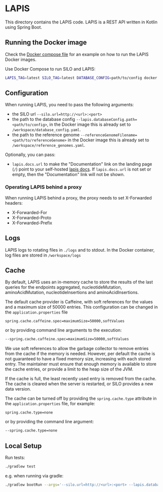# LAPIS

This directory contains the LAPIS code.
LAPIS is a REST API written in Kotlin using Spring Boot.

## Running the Docker image

Check the [Docker compose file](docker-compose.yml) for an example on how to run the LAPIS Docker images.

Use Docker Compose to run SILO and LAPIS:

```bash
LAPIS_TAG=latest SILO_TAG=latest DATABASE_CONFIG=path/to/config docker compose up
```

## Configuration

When running LAPIS, you need to pass the following arguments:

* the SILO url `--silo.url=http://<url>:<port>`
* the path to the database config `--lapis.databaseConfig.path=<path/to/config>`,
 in the Docker image this is already set to `/workspace/database_config.yaml`.
* the path to the reference genome `--referenceGenomeFilename=<path/to/referenceGenome>`
  in the Docker image this is already set to `/workspace/reference_genomes.yaml`.

Optionally, you can pass:
* `lapis.docs.url` to make the "Documentation" link on the landing page (`/`) point to your self-hosted [lapis docs](../lapis-docs/README.md).
  If `lapis.docs.url` is not set or empty, then the "Documentation" link will not be shown.

### Operating LAPIS behind a proxy

When running LAPIS behind a proxy, the proxy needs to set X-Forwarded headers:

* X-Forwarded-For
* X-Forwarded-Proto
* X-Forwarded-Prefix

## Logs

LAPIS logs to rotating files in `./logs` and to stdout.
In the Docker container, log files are stored in `/workspace/logs`

## Cache

By default, LAPIS uses an in-memory cache to store the results of the last queries for the endpoints
aggregated, nucleotideMutation, aminoAcidMutation, nucleotideInsertions and aminoAcidInsertions.

The default cache provider is Caffeine, with soft references for the values and a maximum size of 50000 entries.
This configuration can be changed in the `application.properties` file
```
spring.cache.caffeine.spec=maximumSize=50000,softValues
```
or by providing command line arguments to the execution:
```bash
--spring.cache.caffeine.spec=maximumSize=50000,softValues
```

We use soft references to allow the garbage collector to remove entries from the cache if the memory is needed.
However, per default the cache is not guaranteed to have a fixed memory size, increasing with each stored entry. 
The maintainer must ensure that enough memory is available to store the cache entries, or provide a limit to the 
heap size of the JVM.

If the cache is full, the least recently used entry is removed from the cache.
The cache is cleared when the server is restarted, or SILO provides a new data version.

The cache can be turned off by providing the `spring.cache.type` attribute in the 
`application.properties` file, for example: 
```
spring.cache.type=none
```
or by providing the command line argument:
```bash
--spring.cache.type=none
```

## Local Setup

Run tests:

```bash
./gradlew test
```

e.g. when running via gradle:

```bash
./gradlew bootRun --args='--silo.url=http://<url>:<port> --lapis.databaseConfig.path=<path/to/config> --referenceGenomeFilename=<path/to/referenceGenome>
```
